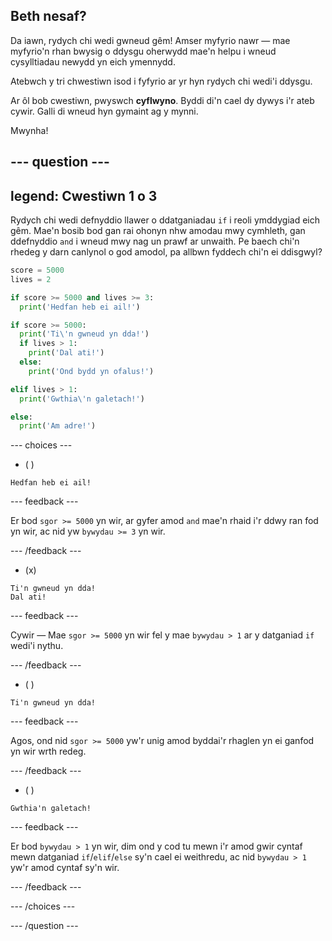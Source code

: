 ## Beth nesaf?

Da iawn, rydych chi wedi gwneud gêm!  Amser myfyrio nawr — mae myfyrio'n rhan bwysig o ddysgu oherwydd mae'n helpu i wneud cysylltiadau newydd yn eich ymennydd.

Atebwch y tri chwestiwn isod i fyfyrio ar yr hyn rydych chi wedi'i ddysgu.

Ar ôl bob cwestiwn, pwyswch **cyflwyno**. Byddi di'n cael dy dywys i'r ateb cywir. Galli di wneud hyn gymaint ag y mynni.

Mwynha!

--- question ---
---
legend: Cwestiwn 1 o 3
---

Rydych chi wedi defnyddio llawer o ddatganiadau `if` i reoli ymddygiad eich gêm. Mae'n bosib bod gan rai ohonyn nhw amodau mwy cymhleth, gan ddefnyddio `and` i wneud mwy nag un prawf ar unwaith. Pe baech chi'n rhedeg y darn canlynol o god amodol, pa allbwn fyddech chi'n ei ddisgwyl?

```python
score = 5000
lives = 2

if score >= 5000 and lives >= 3:
  print('Hedfan heb ei ail!')

if score >= 5000: 
  print('Ti\'n gwneud yn dda!')
  if lives > 1:
    print('Dal ati!')
  else:
    print('Ond bydd yn ofalus!')

elif lives > 1:
  print('Gwthia\'n galetach!')

else:
  print('Am adre!')
```

--- choices ---

- ( )
```
Hedfan heb ei ail!
```
  --- feedback ---

Er bod `sgor >= 5000` yn wir, ar gyfer amod `and` mae'n rhaid i'r ddwy ran fod yn wir, ac nid yw `bywydau >= 3` yn wir.

  --- /feedback ---

- (x)
```
Ti'n gwneud yn dda!
Dal ati!
```
  --- feedback ---

Cywir — Mae `sgor >= 5000` yn wir fel y mae `bywydau > 1` ar y datganiad `if` wedi'i nythu.

  --- /feedback ---

- ( )
```
Ti'n gwneud yn dda!
```
  --- feedback ---

Agos, ond nid `sgor >= 5000` yw'r unig amod byddai'r rhaglen yn ei ganfod yn wir wrth redeg.

  --- /feedback ---

- ( )
```
Gwthia'n galetach!
```
  --- feedback ---

Er bod `bywydau > 1` yn wir, dim ond y cod tu mewn i'r amod gwir cyntaf mewn datganiad `if`/`elif`/`else` sy'n cael ei weithredu, ac nid `bywydau > 1` yw'r amod cyntaf sy'n wir.

  --- /feedback ---

--- /choices ---

--- /question ---
